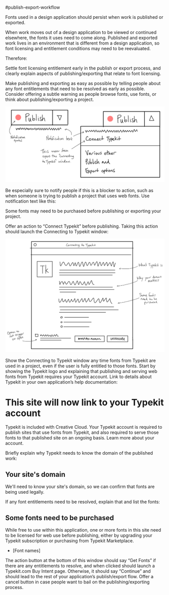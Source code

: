 #publish-export-workflow

Fonts used in a design application should persist when work is published or exported.

When work moves out of a design application to be viewed or continued elsewhere, the fonts it uses need to come along. Published and exported work lives in an environment that is different from a design application, so font licensing and entitlement conditions may need to be reevaluated.

Therefore:

Settle font licensing entitlement early in the publish or export process, and clearly explain aspects of publishing/exporting that relate to font licensing.

Make publishing and exporting as easy as possible by telling people about any font entitlements that need to be resolved as early as possible. Consider offering a subtle warning as people browse fonts, use fonts, or think about publishing/exporting a project.

![Sketch of UI indicating a Typekit connection](../img/publish-export-01.png)

Be especially sure to notify people if this is a blocker to action, such as when someone is trying to publish a project that uses web fonts. Use notification text like this:

Some fonts may need to be purchased before publishing or exporting your project.

Offer an action to “Connect Typekit” before publishing. Taking this action should launch the Connecting to Typekit window:

![Sketch showing UI for publishing with fonts from Typekit](../img/publish-export-02.png)

Show the Connecting to Typekit window any time fonts from Typekit are used in a project, even if the user is fully entitled to those fonts. Start by showing the Typekit logo and explaining that publishing and serving web fonts from Typekit requires your Typekit account. Link to details about Typekit in your own application’s help documentation:

# This site will now link to your Typekit account

Typekit is included with Creative Cloud. Your Typekit account is required to publish sites that use fonts from Typekit, and also required to serve those fonts to that published site on an ongoing basis. Learn more about your account.

Briefly explain why Typekit needs to know the domain of the published work:

## Your site's domain

We'll need to know your site's domain, so we can confirm that fonts are being used legally.

If any font entitlements need to be resolved, explain that and list the fonts:

## Some fonts need to be purchased

While free to use within this application, one or more fonts in this site need to be licensed for web use before publishing, either by upgrading your Typekit subscription or purchasing from Typekit Marketplace.

- [Font names]

The action button at the bottom of this window should say “Get Fonts” if there are any entitlements to resolve, and when clicked should launch a Typekit.com Buy Intent page. Otherwise, it should say “Continue” and should lead to the rest of your application’s publish/export flow. Offer a cancel button in case people want to bail on the publishing/exporting process.
